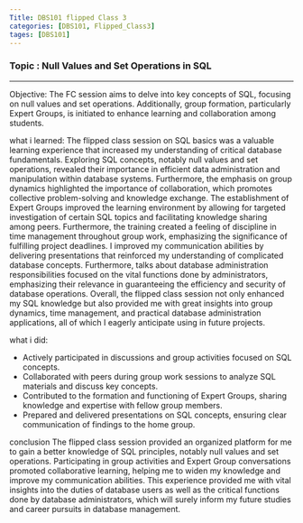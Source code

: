 ```yaml
---
Title: DBS101 flipped Class 3
categories: [DBS101, Flipped_Class3]
tages: [DBS101]
---
```


### Topic : Null Values and Set Operations in SQL
----


Objective:
The FC session aims to delve into key concepts of SQL, focusing on null values and set operations. Additionally, group formation, particularly Expert Groups, is initiated to enhance learning and collaboration among students.

what i learned:
The flipped class session on SQL basics was a valuable learning experience that increased my understanding of critical database fundamentals. Exploring SQL concepts, notably null values and set operations, revealed their importance in efficient data administration and manipulation within database systems. Furthermore, the emphasis on group dynamics highlighted the importance of collaboration, which promotes collective problem-solving and knowledge exchange. The establishment of Expert Groups improved the learning environment by allowing for targeted investigation of certain SQL topics and facilitating knowledge sharing among peers. Furthermore, the training created a feeling of discipline in time management throughout group work, emphasizing the significance of fulfilling project deadlines. I improved my communication abilities by delivering presentations that reinforced my understanding of complicated database concepts.
Furthermore, talks about database administration responsibilities focused on the vital functions done by administrators, emphasizing their relevance in guaranteeing the efficiency and security of database operations. Overall, the flipped class session not only enhanced my SQL knowledge but also provided me with great insights into group dynamics, time management, and practical database administration applications, all of which I eagerly anticipate using in future projects.

what i did:
- Actively participated in discussions and group activities focused on SQL concepts.
- Collaborated with peers during group work sessions to analyze SQL materials and discuss key concepts.
- Contributed to the formation and functioning of Expert Groups, sharing knowledge and expertise with fellow group members.
- Prepared and delivered presentations on SQL concepts, ensuring clear communication of findings to the home group.

conclusion
The flipped class session provided an organized platform for me to gain a better knowledge of SQL principles, notably null values and set operations. Participating in group activities and Expert Group conversations promoted collaborative learning, helping me to widen my knowledge and improve my communication abilities. This experience provided me with vital insights into the duties of database users as well as the critical functions done by database administrators, which will surely inform my future studies and career pursuits in database management.



